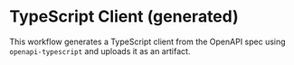 # TypeScript Client (generated)

This workflow generates a TypeScript client from the OpenAPI spec using `openapi-typescript` and uploads it as an artifact.
